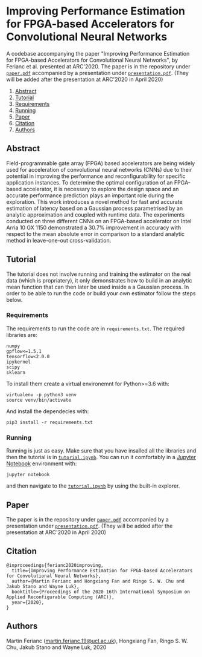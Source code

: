 # Improving Performance Estimation for FPGA-based Accelerators for Convolutional Neural Networks

A codebase accompanying the paper "Improving Performance Estimation for FPGA-based Accelerators for Convolutional Neural Networks", by Ferianc et al. presented at ARC'2020. The paper is in the repository under [`paper.pdf`](paper.pdf) accompanied by a presentation under [`presentation.pdf`](presentation.pdf). (They will be added after the presentation at ARC'2020 in April 2020)

1. [Abstract](#Abstract)
2. [Tutorial](#Tutorial)
3. [Requirements](#Requirements)
4. [Running](#Running)
5. [Paper](#Paper)
6. [Citation](#Citation)
7. [Authors](#Authors)

## Abstract

Field-programmable gate array (FPGA) based accelerators are being widely used for acceleration of convolutional neural networks (CNNs) due to their potential in improving the performance and reconfigurability for specific application instances. To determine the optimal configuration of an FPGA-based accelerator, it is necessary to explore the design space and an accurate performance prediction plays an important role during the exploration. This work introduces a novel method for fast and accurate estimation of latency based on a Gaussian process parametrised by an analytic approximation and coupled with runtime data. The experiments conducted on three different CNNs on an FPGA-based accelerator on Intel Arria 10 GX 1150 demonstrated a 30.7% improvement in accuracy with respect to the mean absolute error in comparison to a standard analytic method in leave-one-out cross-validation.

## Tutorial

The tutorial does not involve running and training the estimator on the real data (which is propriatery), it only demonstrates how to build in an analytic mean function that can then later be used inside a a Gaussian process. In order to be able to run the code or build your own estimator follow the steps below.

### Requirements

The requirements to run the code are in `requirements.txt`. The required libraries are:

```
numpy
gpflow<=1.5.1
tensorflow<2.0.0
ipykernel
scipy
sklearn
```

To install them create a virtual environemnt for Python>=3.6 with:

```
virtualenv -p python3 venv
source venv/bin/activate 
```

And install the dependecies with: 

```
pip3 install -r requirements.txt
```

### Running 

Running is just as easy. Make sure that you have insalled all the libraries and then the tutorial is in [`tutorial.ipynb`](tutorial.ipynb). You can run it comfortably in a [Jupyter Notebook](https://jupyter.org/) environment with:

```
jupyter notebook
```

and then navigate to the [`tutorial.ipynb`](tutorial.ipynb) by using the built-in explorer. 

## Paper 

The paper is in the repository under [`paper.pdf`](paper.pdf) accompanied by a presentation under [`presentation.pdf`](presentation.pdf). (They will be added after the presentation at ARC'2020 in April 2020)

## Citation

```
@inproceedings{ferianc2020improving,
  title={Improving Performance Estimation for FPGA-based Accelerators for Convolutional Neural Networks},
  author={Martin Ferianc and Hongxiang Fan and Ringo S. W. Chu and Jakub Stano and Wayne Luk},
  booktitle={Proceedings of the 2020 16th International Symposium on Applied Reconfigurable Computing (ARC)},
  year={2020},
}
```

## Authors 

Martin Ferianc (martin.ferianc.19@ucl.ac.uk), Hongxiang Fan, Ringo S. W. Chu, Jakub Stano and Wayne Luk, 2020